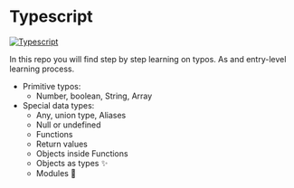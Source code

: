 # Typescript

[![Typescript](https://img.shields.io/badge/Typescript-Hello%20World-%2333ccff)](https://img.shields.io/badge/Typescript-Hello%20World-%2333ccff)

In this repo you will find step by step learning on typos. As and entry-level learning process.

- Primitive typos:
  - Number, boolean, String, Array
- Special data types:
  - Any, union type, Aliases
  - Null or undefined
  - Functions
  - Return values
  - Objects inside Functions
  - Objects as types ✨
  - Modules 🍃
